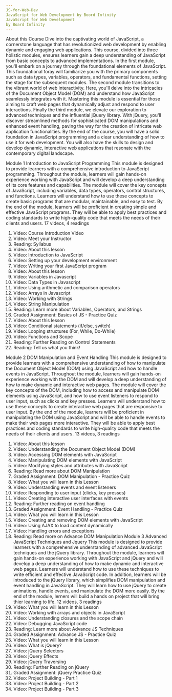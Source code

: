 ```yaml
---
JS-for-Web-Dev
JavaScript for Web Development by Boord Infinity
JavaScript for Web Development
by Board Infinity
---
```



About this Course
Dive into the captivating world of JavaScript, a cornerstone language that has revolutionized web development by enabling dynamic and engaging web applications. This course, divided into three holistic modules, ensures learners gain a deep understanding of JavaScript from basic concepts to advanced implementations. 
In the first module, you'll embark on a journey through the foundational elements of JavaScript. This foundational foray will familiarize you with the primary components such as data types, variables, operators, and fundamental functions, setting the stage for the subsequent modules. 
The second module transitions to the vibrant world of web interactivity. Here, you'll delve into the intricacies of the Document Object Model (DOM) and understand how JavaScript seamlessly integrates with it. Mastering this module is essential for those aiming to craft web pages that dynamically adjust and respond to user interactions. 
Finally the third module, we elevate our exploration to advanced techniques and the influential jQuery library. With jQuery, you'll discover streamlined methods for sophisticated DOM manipulations and enhanced event handling, paving the way for the creation of intricate web application functionalities. 
By the end of the course, you will have a solid foundation in JavaScript programming and a clear understanding of how to use it for web development. You will also have the skills to design and develop dynamic, interactive web applications that resonate with the contemporary digital landscape.

Module 1
Introduction to JavaScript Programming
This module is designed to provide learners with a comprehensive introduction to JavaScript programming. Throughout the module, learners will gain hands-on experience working with JavaScript and will develop a deep understanding of its core features and capabilities.
The module will cover the key concepts of JavaScript, including variables, data types, operators, control structures, and functions. Learners will understand how to use these concepts to create basic programs that are modular, maintainable, and easy to test. By the end of the module, learners will be proficient in creating simple and effective JavaScript programs. They will be able to apply best practices and coding standards to write high-quality code that meets the needs of their clients and users.
17 videos, 4 readings
1.	Video: Course Introduction Video
2.	Video: Meet your Instructor
3.	Reading: Syllabus
4.	Video: About this lesson
5.	Video: Introduction to JavaScript
6.	Video: Setting up your development environment
7.	Video: Writing your first JavaScript program
8.	Video: About this lesson
9.	Video: Variables in Javascript
10.	Video: Data Types in Javascript
11.	Video: Using arithmetic and comparison operators
12.	Video: Arrays in Javascript
13.	Video: Working with Strings
14.	Video: String Manipulation
15.	Reading: Learn more about Variables, Operators, and Strings
16.	Graded Assignment: Basics of JS - Practice Quiz
17.	Video: About this lesson
18.	Video: Conditional statements (if/else, switch)
19.	Video: Looping structures (For, While, Do-While)
20.	Video: Functions and Scope
21.	Reading: Further Reading on Control Statements
22.	Reading: Tell us what you think!

Module 2
DOM Manipulation and Event Handling
This module is designed to provide learners with a comprehensive understanding of how to manipulate the Document Object Model (DOM) using JavaScript and how to handle events in JavaScript. Throughout the module, learners will gain hands-on experience working with the DOM and will develop a deep understanding of how to make dynamic and interactive web pages.
The module will cover the key concepts of the DOM, including how to access and manipulate DOM elements using JavaScript, and how to use event listeners to respond to user input, such as clicks and key presses. Learners will understand how to use these concepts to create interactive web pages that are responsive to user input. By the end of the module, learners will be proficient in manipulating the DOM using JavaScript and will be able to handle events to make their web pages more interactive. They will be able to apply best practices and coding standards to write high-quality code that meets the needs of their clients and users.
13 videos, 3 readings
1.	Video: About this lesson
2.	Video: Understanding the Document Object Model (DOM)
3.	Video: Accessing DOM elements with JavaScript
4.	Video: Manipulating DOM elements with JavaScript
5.	Video: Modifying styles and attributes with JavaScript
6.	Reading: Read more about DOM Manipulation
7.	Graded Assignment: DOM Manipulation - Practice Quiz
8.	Video: What you will learn in this Lesson
9.	Video: Understanding events and event listeners
10.	Video: Responding to user input (clicks, key presses)
11.	Video: Creating interactive user interfaces with events
12.	Reading: Further reading on event handling
13.	Graded Assignment: Event Handling - Practice Quiz
14.	Video: What you will learn in this Lesson
15.	Video: Creating and removing DOM elements with JavaScript
16.	Video: Using AJAX to load content dynamically
17.	Video: Handling errors and exceptions
18.	Reading: Read more on Advance DOM Manipulation
Module 3
Advanced JavaScript Techniques and Jquery
This module is designed to provide learners with a comprehensive understanding of advanced JavaScript techniques and the jQuery library. Throughout the module, learners will gain hands-on experience working with JavaScript and jQuery and will develop a deep understanding of how to make dynamic and interactive web pages.
Learners will understand how to use these techniques to write efficient and effective JavaScript code. In addition, learners will be introduced to the jQuery library, which simplifies DOM manipulation and event handling in JavaScript. They will learn how to use jQuery to create animations, handle events, and manipulate the DOM more easily. By the end of the module, lerners will build a hands on project that will bring thier learning to life.
12 videos, 3 readings
1.	Video: What you will learn in this Lesson
2.	Video: Working with arrays and objects in JavaScript
3.	Video: Understanding closures and the scope chain
4.	Video: Debugging JavaScript code
5.	Reading: Learn more about Advance JS Techniques
6.	Graded Assignment: Advance JS - Practice Quiz
7.	Video: What you will learn in this Lesson
8.	Video: What is jQuery?
9.	Video: jQuery Selectors
10.	Video: jQuery Effects
11.	Video: jQuery Traversing
12.	Reading: Further Reading on jQuery
13.	Graded Assignment: jQuery Practice Quiz
14.	Video: Project Building - Part 1
15.	Video: Project Building - Part 2
16.	Video: Project Building - Part 3

